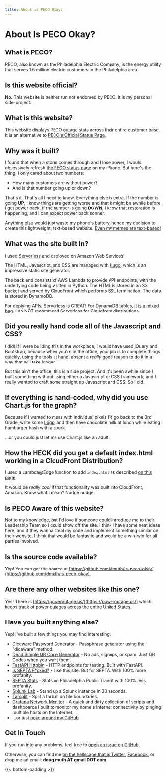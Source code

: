 ```yaml
---
title: About is PECO Okay?
---
```


# About Is PECO Okay?

## What is PECO?

PECO, also known as the Philadelphia Electric Company, is the energy utility that serves
1.6 million electric customers in the Philadelphia area.


## Is this website official?

**No.**  This website is neither run nor endorsed by PECO.  It is my personal side-project.


## What is this website?

This website displays PECO outage stats across their entire customer base.
It is an alternative to [PECO's Official Status Page](https://www.peco.com/outages/experiencing-an-outage/outage-map). 


## Why was it built?

I found that when a storm comes through and I lose power, I would obsessively refresh [the
PECO status page](https://www.peco.com/outages/experiencing-an-outage/outage-map) on my iPhone.
But here's the thing, I only cared about two numbers:

- How many customers are without power?
- And is that number going up or down?

That's it.  That's all I need to know.  Everything else is extra.  If the number is going **UP**, 
I know things are getting
worse and that it might be awhile before I get power back.  If the number is going **DOWN**, I 
know that restoration is happening, and I can expect power back sonner.

Anything else would just waste my phone's battery, hence my decision to create this lightweight,
text-based website.  [Even my memes are text-based!](/robots.txt)


## What was the site built in?

I used [Serverless](https://www.serverless.com/) and deployed on Amazon Web Services!

The HTML, Javascript, and CSS are managed with [Hugo](https://gohugo.io/), which is an impressive
static site generator.

The back end consists of AWS Lambda to provide API endpoints, with the underlying code being
written in Python.  The HTML is stored in an S3 bucket and served by CloudFront which performs
SSL termination.  The data is stored in DynamoDB.

For deplying APIs, Serverless is GREAT!  For DynamoDB tables, [it is a mixed bag](https://github.com/dmuth/is-peco-okay/blob/7f2f3af88c7ac40a14c63d3f9bcd021b2e58cff6/serverless.yml#L120).  I do NOT
recommend Serverless for Cloudfront distributions.


## Did you really hand code all of the Javascript and CSS?

I did!  If I were building this in the workplace, I would have used jQuery and Bootstrap, because
when you're in the office, your job is to complete things quickly, using the tools at hand,
absent a _really_ good reason to do it in a way that will take longer.

But this ain't the office, this is a side project.  And it's been awhile since I built something
without using either a Javascript or CSS framework, and I really wanted to craft some straight up
Javascript and CSS.  So I did.


## If everything is hand-coded, why did you use Chart.js for the graph?

Because if I wanted to mess with individual pixels I'd go back to the 3rd Grade, write some 
[Logo](https://en.wikipedia.org/wiki/Logo_(programming_language)), and then have chocolate milk 
at lunch while eating hamburger hash with a spork.

...or you could just let me use Chart.js like an adult.


## How the HECK did you get a default index.html working in a CloudFront Distribution?

I used a Lambda@Edge function to add `index.html` as described [on this page](https://aws.amazon.com/blogs/networking-and-content-delivery/implementing-default-directory-indexes-in-amazon-s3-backed-amazon-cloudfront-origins-using-cloudfront-functions/).  

It would be *really cool* if that functionality was built into CloudFront, Amazon.  Know what I mean?  Nudge nudge.


## Is PECO Aware of this website?

Not to my knowledge, but I'd love if someone could introduce me to their Leadership Team so I could show off the site.  I think I have some neat ideas here, and if they wanna steal my code and implement something similar on their website, I think that would be fantastic and would be a win-win for all parties involved.


## Is the source code available?

Yep!  You can get the source at [https://github.com/dmuth/is-peco-okay](https://github.com/dmuth/is-peco-okay).


## Are there any other websites like this one?

Yes!  There is [https://poweroutage.us/](https://poweroutage.us/) which keeps track of power outages
across the entire United States.


## Have you built anything else?

Yep!  I've built a few things you may find interesting:

- [Diceware Password Generator](https://diceware.dmuth.org/) - Passphrase generator using the "diceware" method.
- [Dead Simple QR Code Generator](https://httpbin.dmuth.org/qrcode/) - No ads, signups, or spam. Just QR Codes when you want them.
- [FastAPI Httpbin](https://httpbin.dmuth.org/) - HTTP endpoints for testing.  Built with FastAPI.
- [Is SEPTA F\*cked?](https://www.isseptafucked.com/) - Like this site.  But for SEPTA. With 100% more profanity.
- [SEPTA Stats](https://septastats.com/) - Stats on Philadelphia Public Transit with 100% less profanity.
- [Splunk Lab](https://github.com/dmuth/splunk-lab) - Stand up a Splunk instance in 30 seconds.
- [Tarsplit](https://github.com/dmuth/tarsplit) - Split a tarball on file boundaries.
- [Grafana Network Monitor](https://github.com/dmuth/grafana-network-monitor) - A quick and dirty collection of scripts and dashboards I built to monitor my home's Internet connectivity by pinging multiple hosts on the Internet.
- ...or just [poke around my GitHub](https://github.com/dmuth)


## Get In Touch

If you run into any problems, feel free to [open an issue on GitHub](https://github.com/dmuth/fastapi-httpbin/issues).

Otherwise, you can find me [on the hellscape that is Twitter](https://twitter.com/dmuth),
[Facebook](https://facebook.com/dmuth), 
or drop me an email: **doug.muth AT gmail DOT com**.

{{< bottom-padding >}}

